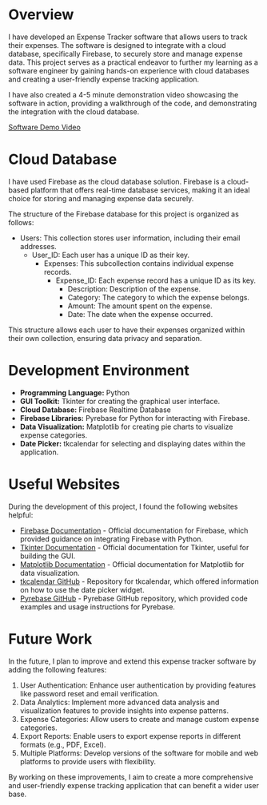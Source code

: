# Overview

I have developed an Expense Tracker software that allows users to track their expenses. The software is designed to integrate with a cloud database, specifically Firebase, to securely store and manage expense data. This project serves as a practical endeavor to further my learning as a software engineer by gaining hands-on experience with cloud databases and creating a user-friendly expense tracking application.

I have also created a 4-5 minute demonstration video showcasing the software in action, providing a walkthrough of the code, and demonstrating the integration with the cloud database.

[Software Demo Video](http://youtube.link.goes.here)

# Cloud Database

I have used Firebase as the cloud database solution. Firebase is a cloud-based platform that offers real-time database services, making it an ideal choice for storing and managing expense data securely.

The structure of the Firebase database for this project is organized as follows:

- Users: This collection stores user information, including their email addresses.
  - User_ID: Each user has a unique ID as their key.
    - Expenses: This subcollection contains individual expense records.
      - Expense_ID: Each expense record has a unique ID as its key.
        - Description: Description of the expense.
        - Category: The category to which the expense belongs.
        - Amount: The amount spent on the expense.
        - Date: The date when the expense occurred.

This structure allows each user to have their expenses organized within their own collection, ensuring data privacy and separation.

# Development Environment

- **Programming Language:** Python
- **GUI Toolkit:** Tkinter for creating the graphical user interface.
- **Cloud Database:** Firebase Realtime Database
- **Firebase Libraries:** Pyrebase for Python for interacting with Firebase.
- **Data Visualization:** Matplotlib for creating pie charts to visualize expense categories.
- **Date Picker:** tkcalendar for selecting and displaying dates within the application.

# Useful Websites

During the development of this project, I found the following websites helpful:

- [Firebase Documentation](https://firebase.google.com/docs) - Official documentation for Firebase, which provided guidance on integrating Firebase with Python.
- [Tkinter Documentation](https://docs.python.org/3/library/tkinter.html) - Official documentation for Tkinter, useful for building the GUI.
- [Matplotlib Documentation](https://matplotlib.org/stable/contents.html) - Official documentation for Matplotlib for data visualization.
- [tkcalendar GitHub](https://github.com/j4321/tkcalendar) - Repository for tkcalendar, which offered information on how to use the date picker widget.
- [Pyrebase GitHub](https://github.com/thisbejim/Pyrebase) - Pyrebase GitHub repository, which provided code examples and usage instructions for Pyrebase.

# Future Work

In the future, I plan to improve and extend this expense tracker software by adding the following features:

1. User Authentication: Enhance user authentication by providing features like password reset and email verification.
2. Data Analytics: Implement more advanced data analysis and visualization features to provide insights into expense patterns.
3. Expense Categories: Allow users to create and manage custom expense categories.
4. Export Reports: Enable users to export expense reports in different formats (e.g., PDF, Excel).
5. Multiple Platforms: Develop versions of the software for mobile and web platforms to provide users with flexibility.

By working on these improvements, I aim to create a more comprehensive and user-friendly expense tracking application that can benefit a wider user base.
